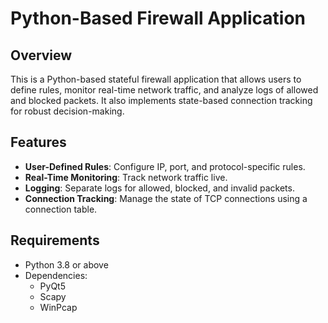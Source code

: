 # Python-Based Firewall Application

## Overview
This is a Python-based stateful firewall application that allows users to define rules, monitor real-time network traffic, and analyze logs of allowed and blocked packets. It also implements state-based connection tracking for robust decision-making.

## Features
- **User-Defined Rules**: Configure IP, port, and protocol-specific rules.
- **Real-Time Monitoring**: Track network traffic live.
- **Logging**: Separate logs for allowed, blocked, and invalid packets.
- **Connection Tracking**: Manage the state of TCP connections using a connection table.

## Requirements
- Python 3.8 or above
- Dependencies:
  - PyQt5
  - Scapy
  - WinPcap
